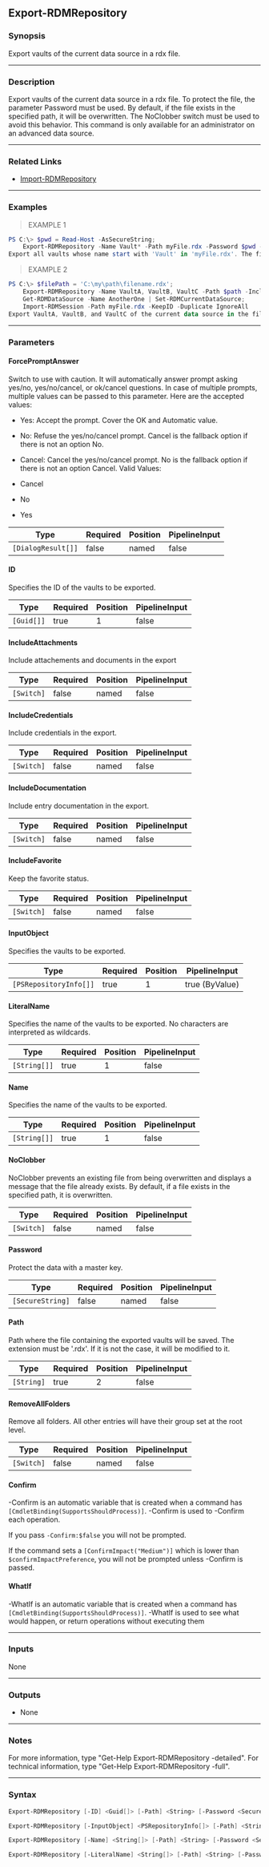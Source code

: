 Export-RDMRepository
--------------------

### Synopsis
Export vaults of the current data source in a rdx file.

---

### Description

Export vaults of the current data source in a rdx file. To protect the file, the parameter Password must be used. By default, if the file exists in the specified path, it will be overwritten. The NoClobber switch must be used to avoid this behavior.
    This command is only available for an administrator on an advanced data source.

---

### Related Links
* [Import-RDMRepository](Import-RDMRepository)

---

### Examples
> EXAMPLE 1

```PowerShell
PS C:\> $pwd = Read-Host -AsSecureString;
    Export-RDMRepository -Name Vault* -Path myFile.rdx -Password $pwd -RemoveAllFolders
Export all vaults whose name start with 'Vault' in 'myFile.rdx'. The file is protected with the parameter $pwd. All folders are not exported. The entries will all be at the root level.
```
> EXAMPLE 2

```PowerShell
PS C:\> $filePath = 'C:\my\path\filename.rdx';
    Export-RDMRepository -Name VaultA, VaultB, VaultC -Path $path -IncludeAttachments -IncludeCredentials -IncludeDocumentation;
    Get-RDMDataSource -Name AnotherOne | Set-RDMCurrentDataSource;
    Import-RDMSession -Path myFile.rdx -KeepID -Duplicate IgnoreAll
Export VaultA, VaultB, and VaultC of the current data source in the file specified by $path. Change the current data source to 'AnotherOne' and import all vaults recently exported. With the KeepID switch present, all imported entries will keep their ID. As long as the new data source does not use the same database, no unexpected behaviors will happen.
```

---

### Parameters
#### **ForcePromptAnswer**
Switch to use with caution. It will automatically answer prompt asking yes/no, yes/no/cancel, or ok/cancel questions. In case of multiple prompts, multiple values can be passed to this parameter. Here are the accepted values:
* Yes: Accept the prompt. Cover the OK and Automatic value.
* No: Refuse the yes/no/cancel prompt. Cancel is the fallback option if there is not an option No.
* Cancel: Cancel the yes/no/cancel prompt. No is the fallback option if there is not an option Cancel.
Valid Values:

* Cancel
* No
* Yes

|Type              |Required|Position|PipelineInput|
|------------------|--------|--------|-------------|
|`[DialogResult[]]`|false   |named   |false        |

#### **ID**
Specifies the ID of the vaults to be exported.

|Type      |Required|Position|PipelineInput|
|----------|--------|--------|-------------|
|`[Guid[]]`|true    |1       |false        |

#### **IncludeAttachments**
Include attachements and documents in the export

|Type      |Required|Position|PipelineInput|
|----------|--------|--------|-------------|
|`[Switch]`|false   |named   |false        |

#### **IncludeCredentials**
Include credentials in the export.

|Type      |Required|Position|PipelineInput|
|----------|--------|--------|-------------|
|`[Switch]`|false   |named   |false        |

#### **IncludeDocumentation**
Include entry documentation in the export.

|Type      |Required|Position|PipelineInput|
|----------|--------|--------|-------------|
|`[Switch]`|false   |named   |false        |

#### **IncludeFavorite**
Keep the favorite status.

|Type      |Required|Position|PipelineInput|
|----------|--------|--------|-------------|
|`[Switch]`|false   |named   |false        |

#### **InputObject**
Specifies the vaults to be exported.

|Type                  |Required|Position|PipelineInput |
|----------------------|--------|--------|--------------|
|`[PSRepositoryInfo[]]`|true    |1       |true (ByValue)|

#### **LiteralName**
Specifies the name of the vaults to be exported. No characters are interpreted as wildcards.

|Type        |Required|Position|PipelineInput|
|------------|--------|--------|-------------|
|`[String[]]`|true    |1       |false        |

#### **Name**
Specifies the name of the vaults to be exported.

|Type        |Required|Position|PipelineInput|
|------------|--------|--------|-------------|
|`[String[]]`|true    |1       |false        |

#### **NoClobber**
NoClobber prevents an existing file from being overwritten and displays a message that the file already exists. By default, if a file exists in the specified path, it is overwritten.

|Type      |Required|Position|PipelineInput|
|----------|--------|--------|-------------|
|`[Switch]`|false   |named   |false        |

#### **Password**
Protect the data with a master key.

|Type            |Required|Position|PipelineInput|
|----------------|--------|--------|-------------|
|`[SecureString]`|false   |named   |false        |

#### **Path**
Path where the file containing the exported vaults will be saved. The extension must be '.rdx'. If it is not the case, it will be modified to it.

|Type      |Required|Position|PipelineInput|
|----------|--------|--------|-------------|
|`[String]`|true    |2       |false        |

#### **RemoveAllFolders**
Remove all folders. All other entries will have their group set at the root level.

|Type      |Required|Position|PipelineInput|
|----------|--------|--------|-------------|
|`[Switch]`|false   |named   |false        |

#### **Confirm**
-Confirm is an automatic variable that is created when a command has ```[CmdletBinding(SupportsShouldProcess)]```.
-Confirm is used to -Confirm each operation.

If you pass ```-Confirm:$false``` you will not be prompted.

If the command sets a ```[ConfirmImpact("Medium")]``` which is lower than ```$confirmImpactPreference```, you will not be prompted unless -Confirm is passed.

#### **WhatIf**
-WhatIf is an automatic variable that is created when a command has ```[CmdletBinding(SupportsShouldProcess)]```.
-WhatIf is used to see what would happen, or return operations without executing them

---

### Inputs
None

---

### Outputs
* None

---

### Notes
For more information, type "Get-Help Export-RDMRepository -detailed". For technical information, type "Get-Help Export-RDMRepository -full".

---

### Syntax
```PowerShell
Export-RDMRepository [-ID] <Guid[]> [-Path] <String> [-Password <SecureString>] [-IncludeAttachments] [-IncludeCredentials] [-IncludeDocumentation] [-IncludeFavorite] [-RemoveAllFolders] [-NoClobber] [-ForcePromptAnswer <Cancel | No | Yes>] [-Confirm] [-WhatIf] [<CommonParameters>]
```
```PowerShell
Export-RDMRepository [-InputObject] <PSRepositoryInfo[]> [-Path] <String> [-Password <SecureString>] [-IncludeAttachments] [-IncludeCredentials] [-IncludeDocumentation] [-IncludeFavorite] [-RemoveAllFolders] [-NoClobber] [-ForcePromptAnswer <Cancel | No | Yes>] [-Confirm] [-WhatIf] [<CommonParameters>]
```
```PowerShell
Export-RDMRepository [-Name] <String[]> [-Path] <String> [-Password <SecureString>] [-IncludeAttachments] [-IncludeCredentials] [-IncludeDocumentation] [-IncludeFavorite] [-RemoveAllFolders] [-NoClobber] [-ForcePromptAnswer <Cancel | No | Yes>] [-Confirm] [-WhatIf] [<CommonParameters>]
```
```PowerShell
Export-RDMRepository [-LiteralName] <String[]> [-Path] <String> [-Password <SecureString>] [-IncludeAttachments] [-IncludeCredentials] [-IncludeDocumentation] [-IncludeFavorite] [-RemoveAllFolders] [-NoClobber] [-ForcePromptAnswer <Cancel | No | Yes>] [-Confirm] [-WhatIf] [<CommonParameters>]
```
